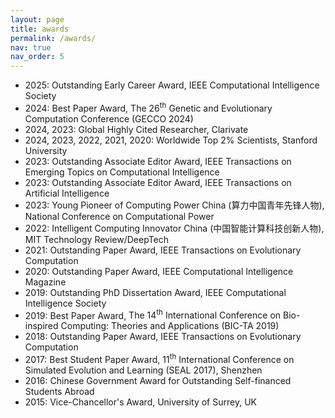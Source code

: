 ```yaml
---
layout: page
title: awards
permalink: /awards/
nav: true
nav_order: 5
---
```


<div class="container">
    <ul>
        <li><span class="year">2025</span>: Outstanding Early Career Award, <span class="title">IEEE Computational Intelligence Society</span></li>
        <li><span class="year">2024</span>: Best Paper Award, <span class="title">The 26<sup>th</sup> Genetic and Evolutionary Computation Conference (GECCO 2024)</span></li>
        <li><span class="year">2024, 2023</span>: Global Highly Cited Researcher, <span class="title">Clarivate</span></li>
        <li><span class="year">2024, 2023, 2022, 2021, 2020</span>: Worldwide Top 2% Scientists, <span class="title">Stanford University</span></li>
        <li><span class="year">2023</span>: Outstanding Associate Editor Award, <span class="title">IEEE Transactions on Emerging Topics on Computational Intelligence</span></li>
        <li><span class="year">2023</span>: Outstanding Associate Editor Award, <span class="title">IEEE Transactions on Artificial Intelligence</span></li>
        <li><span class="year">2023</span>: Young Pioneer of Computing Power China (算力中国青年先锋人物), <span class="title">National Conference on Computational Power</span></li>
        <li><span class="year">2022</span>: Intelligent Computing Innovator China (中国智能计算科技创新人物), <span class="title">MIT Technology Review/DeepTech</span></li>
        <li><span class="year">2021</span>: Outstanding Paper Award, <span class="title">IEEE Transactions on Evolutionary Computation</span></li>
        <li><span class="year">2020</span>: Outstanding Paper Award, <span class="title">IEEE Computational Intelligence Magazine</span></li>
        <li><span class="year">2019</span>: Outstanding PhD Dissertation Award, <span class="title">IEEE Computational Intelligence Society</span></li>
        <li><span class="year">2019</span>: Best Paper Award, <span class="title">The 14<sup>th</sup> International Conference on Bio-inspired Computing: Theories and Applications (BIC-TA 2019)</span></li>
        <li><span class="year">2018</span>: Outstanding Paper Award, <span class="title">IEEE Transactions on Evolutionary Computation</span></li>
        <li><span class="year">2017</span>: Best Student Paper Award, <span class="title">11<sup>th</sup> International Conference on Simulated Evolution and Learning (SEAL 2017), Shenzhen</span></li>
        <li><span class="year">2016</span>: Chinese Government Award for Outstanding Self-financed Students Abroad</li>
        <li><span class="year">2015</span>: Vice-Chancellor's Award, <span class="title">University of Surrey, UK</span></li>
    </ul>
</div>
